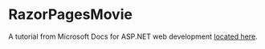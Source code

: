 # RazorPagesMovie

A tutorial from Microsoft Docs for ASP.NET web development [located here](https://docs.microsoft.com/en-us/aspnet/core/tutorials/razor-pages/?view=aspnetcore-2.2).
